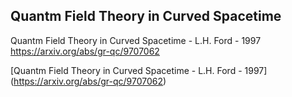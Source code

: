 ## Quantm Field Theory in Curved Spacetime
Quantm Field Theory in Curved Spacetime - L.H. Ford - 1997 <https://arxiv.org/abs/gr-qc/9707062>

[Quantm Field Theory in Curved Spacetime - L.H. Ford - 1997] (https://arxiv.org/abs/gr-qc/9707062)

